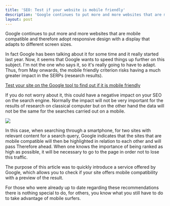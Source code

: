 ```yaml
---
title: 'SEO: Test if your website is mobile friendly'
description: 'Google continues to put more and more websites that are mobile compatible and therefore adopt responsive design with a display that adapts to different screen sizes.'
layout: post
---
```


Google continues to put more and more websites that are mobile compatible and therefore adopt responsive design with a display that adapts to different screen sizes.

In fact Google has been talking about it for some time and it really started last year. Now, it seems that Google wants to speed things up further on this subject. I'm not the one who says it, so it's really going to have to adapt. Thus, from May onwards, the mobile friendly criterion risks having a much greater impact in the SERPs (research results).

[Test your site on the Google tool to find out if it is mobile friendly](https://search.google.com/search-console/mobile-friendly)

If you do not worry about it, this could have a negative impact on your SEO on the search engine. Normally the impact will not be very important for the results of research on classical computer but on the other hand the data will not be the same for the searches carried out on a mobile.

![](https://github.com/yateendra/yateendra.github.io/raw/master/assets/Capture.JPG)

In this case, when searching through a smartphone, for two sites with relevant content for a search query, Google indicates that the sites that are mobile compatible will then be highlighted in relation to each other and will pass Therefore ahead. When one knows the importance of being ranked as high as possible, it will be necessary to go to the page in order not to lose this traffic.

The purpose of this article was to quickly introduce a service offered by Google, which allows you to check if your site offers mobile compatibility with a preview of the result.

For those who were already up to date regarding these recommendations there is nothing special to do, for others, you know what you still have to do to take advantage of mobile surfers.
